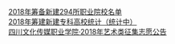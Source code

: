   
[2018年筹备新建294所职业院校名单](http://www.dianyue.me/archives/434/3r6fip0jy7fkgiuy/)  
[2018年筹建新建专科高校统计（统计中）](http://www.dianyue.me/archives/946/dr4axtah0j3h654a/)  
[四川文化传媒职业学院·2018年艺术类征集志愿公告](http://www.dianyue.me/archives/574/c2p9r3fa4qfnp7au/)